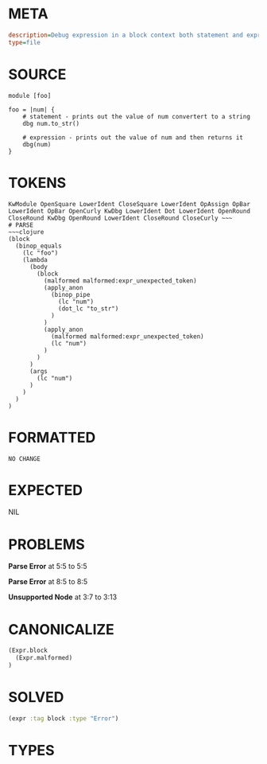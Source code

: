 # META
~~~ini
description=Debug expression in a block context both statement and expression versions
type=file
~~~
# SOURCE
~~~roc
module [foo]

foo = |num| {
    # statement - prints out the value of num convertert to a string
    dbg num.to_str()

    # expression - prints out the value of num and then returns it
    dbg(num)
}
~~~
# TOKENS
~~~text
KwModule OpenSquare LowerIdent CloseSquare LowerIdent OpAssign OpBar LowerIdent OpBar OpenCurly KwDbg LowerIdent Dot LowerIdent OpenRound CloseRound KwDbg OpenRound LowerIdent CloseRound CloseCurly ~~~
# PARSE
~~~clojure
(block
  (binop_equals
    (lc "foo")
    (lambda
      (body
        (block
          (malformed malformed:expr_unexpected_token)
          (apply_anon
            (binop_pipe
              (lc "num")
              (dot_lc "to_str")
            )
          )
          (apply_anon
            (malformed malformed:expr_unexpected_token)
            (lc "num")
          )
        )
      )
      (args
        (lc "num")
      )
    )
  )
)
~~~
# FORMATTED
~~~roc
NO CHANGE
~~~
# EXPECTED
NIL
# PROBLEMS
**Parse Error**
at 5:5 to 5:5

**Parse Error**
at 8:5 to 8:5

**Unsupported Node**
at 3:7 to 3:13

# CANONICALIZE
~~~clojure
(Expr.block
  (Expr.malformed)
)
~~~
# SOLVED
~~~clojure
(expr :tag block :type "Error")
~~~
# TYPES
~~~roc
~~~
